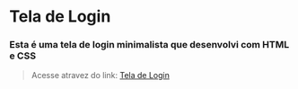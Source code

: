 # Tela de Login 

### Esta é uma tela de login minimalista que desenvolvi com HTML e CSS

> Acesse atravez do link: 
> [Tela de Login](https://melyschr.github.io/loginscreen)
